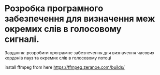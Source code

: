 # Розробка програмного забезпечення для визначення меж окремих слів в голосовому сигналі.
Завдання: розробити програмне забезпечення для визначення часових кордонів пауз та окремих слів в голосовому потоці

install ffmpeg from here https://ffmpeg.zeranoe.com/builds/